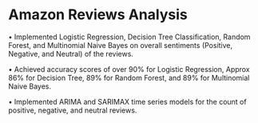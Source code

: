 # Amazon Reviews Analysis

•	Implemented Logistic Regression, Decision Tree Classification, Random Forest, and Multinomial Naive Bayes on overall sentiments (Positive, Negative, and Neutral) of the reviews. 

•	Achieved accuracy scores of over 90% for Logistic Regression, Approx 86% for Decision Tree, 89% for Random Forest, and 89% for Multinomial Naive Bayes. 

•	Implemented ARIMA and SARIMAX time series models for the count of positive, negative, and neutral reviews.
